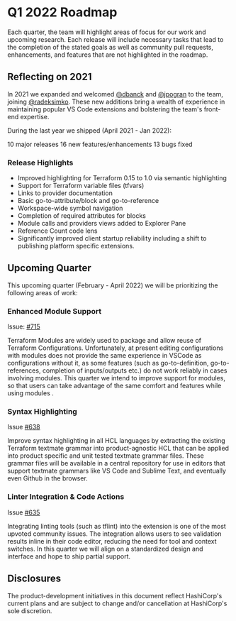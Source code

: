 # Q1 2022 Roadmap

Each quarter, the team will highlight areas of focus for our work and upcoming research.
Each release will include necessary tasks that lead to the completion of the stated goals as well as community pull requests, enhancements, and features that are not highlighted in the roadmap. 

## Reflecting on 2021

In 2021 we expanded and welcomed [@dbanck](https://github.com/dbanck) and [@jpogran](https://github.com/jpogran) to the team, joining [@radeksimko](https://github.com/radeksimko). These new additions bring a wealth of experience in maintaining popular VS Code extensions and bolstering the team's front-end expertise.

During the last year we shipped (April 2021 - Jan 2022):

10 major releases
16 new features/enhancements
13 bugs fixed

### Release Highlights

- Improved highlighting for Terraform 0.15 to 1.0 via semantic highlighting
- Support for Terraform variable files (tfvars)
- Links to provider documentation
- Basic go-to-attribute/block and go-to-reference
- Workspace-wide symbol navigation
- Completion of required attributes for blocks
- Module calls and providers views added to Explorer Pane
- Reference Count code lens
- Significantly improved client startup reliability including a shift to publishing platform specific extensions.

## Upcoming Quarter

This upcoming quarter (February - April 2022) we will be prioritizing the following areas of work:

### Enhanced Module Support

Issue: [#715](https://github.com/hashicorp/vscode-terraform/issues/715)

Terraform Modules are widely used to package and allow reuse of Terraform Configurations. Unfortunately, at present editing configurations with modules does not provide the same experience in VSCode as configurations without it, as some features (such as go-to-definition, go-to-references, completion of inputs/outputs etc.) do not work reliably in cases involving modules. This quarter we intend to improve support for modules, so that users can take advantage of the same comfort and features while using modules . 

### Syntax Highlighting

Issue [#638](https://github.com/hashicorp/vscode-terraform/issues/638) 

Improve syntax highlighting in all HCL languages by extracting the existing Terraform textmate grammar into product-agnostic HCL that can be applied into product specific and unit tested textmate grammar files. These grammar files will be available in a central repository for use in editors that support textmate grammars like VS Code and Sublime Text, and eventually even Github in the browser.

### Linter Integration & Code Actions

Issue [#635](https://github.com/hashicorp/vscode-terraform/issues/635)

Integrating linting tools (such as tflint) into the extension is one of the most upvoted community issues. The integration allows users to see validation results inline in their code editor, reducing the need for tool and context switches. In this quarter we will align on a standardized design and interface and hope to ship partial support.

## Disclosures

The product-development initiatives in this document reflect HashiCorp's current plans and are subject to change and/or cancellation at HashiCorp's sole discretion.
